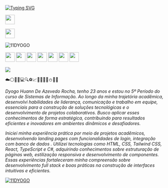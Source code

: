 [![Typing SVG](https://readme-typing-svg.demolab.com?font=Calibri+Light&weight=100&size=19&duration=1911&pause=11&color=90CAF9&background=FFFFFF&width=711&height=111&lines=☁️;📖;📄;°+11+DYOGO;°+°+°+Information+Systems;°+°+°+°+°+°+°+°+°+°+°)](https://git.io/typing-svg)

<a href="https://www.linkedin.com/in/dyogo-rocha-a29322275/" target="_blank" > <img height="30" width="30" src="https://github.com/user-attachments/assets/52f4d265-196d-440e-b225-f9a45416d93c" /> </a>

<a href="https://www.instagram.com/dyogo11_/" target="_blank" > <img height="30" width="30" src="https://github.com/user-attachments/assets/331bdea9-74cf-42dc-bf87-03b6aadc233c" /> </a>

![11DYOGO](https://github-readme-stats.vercel.app/api?username=11DYOGO&show_icons=true&theme=defalt)

<img height="30" width="30" src="https://github.com/user-attachments/assets/ad8bebcc-53e6-4eac-8cbe-4191138b3f1c" /> <img height="30" width="30" src="https://cdn.jsdelivr.net/gh/devicons/devicon@latest/icons/tailwindcss/tailwindcss-original.svg" /> <img height="30" width="30" src="https://cdn.worldvectorlogo.com/logos/typescript.svg" /> <img height="30" width="30" src="https://cdn.prod.website-files.com/6047a9e35e5dc54ac86ddd90/63065002cd563e1cd1cead28_eaadfe64.png" /> <img height="30" width="30" src="https://github.com/user-attachments/assets/8398e238-78cd-404c-9fc0-4fd5c59f654b" /> <img height="30" width="30" src="https://encrypted-tbn0.gstatic.com/images?q=tbn:ANd9GcRxHbAi4OCz0g_J1s2QS6SFFoqAZE2ldd_rQw&s" /> 
<img height="30" width="30" src="https://cdn.jsdelivr.net/gh/devicons/devicon@latest/icons/javascript/javascript-original.svg" />
          
![](https://media1.tenor.com/m/2uyENRmiUt0AAAAd/coding.gif)

☁️⚪📖📱💻🔍⚽📈📆📄📘🌐⛄🐺🔭

_Dyogo Huann De Azevedo Rocha, tenho 23 anos e estou no 5º Período do curso de Sistemas de Informação. Ao longo da minha trajetória acadêmica, desenvolvi habilidades de liderança, comunicação e trabalho em equipe, essenciais para a construção de soluções tecnológicas e o desenvolvimento de projetos colaborativos. Busco aplicar esses conhecimentos de forma estratégica, contribuindo para resultados eficientes e inovadores em ambientes dinâmicos e desafiadores._

_Iniciei minha experiência prática por meio de projetos acadêmicos, desenvolvendo landing pages com funcionalidades de login, integração com banco de dados . Utilizei tecnologias como HTML, CSS, Tailwind CSS, React, TypeScript e C#, adquirindo conhecimentos sobre estruturação de páginas web, estilização responsiva e desenvolvimento de componentes. Essas experiências fortaleceram minha compreensão sobre desenvolvimento full stack e boas práticas na construção de interfaces intuitivas e eficientes._

[![11DYOGO](https://github-readme-stats.vercel.app/api/top-langs/?username=11DYOGO&layout=donut)](https://github.com/anuraghazra/github-readme-stats)

